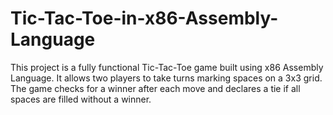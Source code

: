 # Tic-Tac-Toe-in-x86-Assembly-Language
This project is a fully functional Tic-Tac-Toe game built using x86 Assembly Language. It allows two players to take turns marking spaces on a 3x3 grid. The game checks for a winner after each move and declares a tie if all spaces are filled without a winner.
